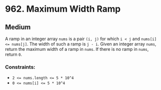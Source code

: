 # 962. Maximum Width Ramp

## Medium

A ramp in an integer array `nums` is a pair `(i, j)` for which `i < j` and `nums[i] <= nums[j]`. The width of such a
ramp is `j - i`. Given an integer array `nums`, return the maximum width of a ramp in `nums`. If there is no ramp in
`nums`, return `0`.

### Constraints:

- `2 <= nums.length <= 5 * 10^4`
- `0 <= nums[i] <= 5 * 10^4`
